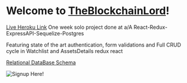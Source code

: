 # **Welcome to [TheBlockchainLord](https://aa-theblockchainlord.herokuapp.com/)!**

[Live Heroku Link](https://aa-theblockchainlord.herokuapp.com/)
One week solo project done at a/A
React-Redux-ExpressAPI-Sequelize-Postgres

Featuring state of the art authentication, form validations and Full CRUD cycle in Watchlist and AssetsDetails redux react 

[Relational DataBase Schema](https://github.com/BTCBlade/aA-TheBlockchainLord/wiki/Database-Schema)

![Signup Here!](https://drive.google.com/uc?export=view&id=1lVGE8DKMiGF3nVM7GcvkIjBLyXE44DNs)




